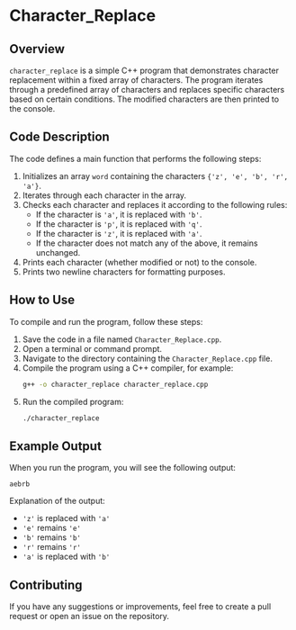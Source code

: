 # Character_Replace

## Overview

`character_replace` is a simple C++ program that demonstrates character replacement within a fixed array of characters. The program iterates through a predefined array of characters and replaces specific characters based on certain conditions. The modified characters are then printed to the console.

## Code Description

The code defines a main function that performs the following steps:

1. Initializes an array `word` containing the characters `{'z', 'e', 'b', 'r', 'a'}`.
2. Iterates through each character in the array.
3. Checks each character and replaces it according to the following rules:
   - If the character is `'a'`, it is replaced with `'b'`.
   - If the character is `'p'`, it is replaced with `'q'`.
   - If the character is `'z'`, it is replaced with `'a'`.
   - If the character does not match any of the above, it remains unchanged.
4. Prints each character (whether modified or not) to the console.
5. Prints two newline characters for formatting purposes.

## How to Use

To compile and run the program, follow these steps:

1. Save the code in a file named `Character_Replace.cpp`.
2. Open a terminal or command prompt.
3. Navigate to the directory containing the `Character_Replace.cpp` file.
4. Compile the program using a C++ compiler, for example:
   ```sh
   g++ -o character_replace character_replace.cpp
   ```
5. Run the compiled program:
   ```sh
   ./character_replace
   ```

## Example Output

When you run the program, you will see the following output:

```
aebrb
```

Explanation of the output:
- `'z'` is replaced with `'a'`
- `'e'` remains `'e'`
- `'b'` remains `'b'`
- `'r'` remains `'r'`
- `'a'` is replaced with `'b'`

## Contributing

If you have any suggestions or improvements, feel free to create a pull request or open an issue on the repository.
